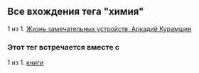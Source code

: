 ## Все вхождения тега "химия"


1 из 1. [Жизнь замечательных устройств, Аркадий Курамшин](./2021-05-02_jizn_zamechatelnih_ustroistv.md)



### Этот тег встречается вместе с


1 из 1. [книги](./meta_knigi.md)

